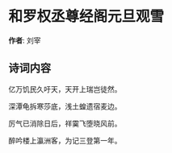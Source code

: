 # 和罗权丞尊经阁元旦观雪

**作者**: 刘宰

## 诗词内容

亿万饥民久吁天，天开上瑞岂徒然。

深潭龟拆寒莎底，浅土蝗遗宿麦边。

厉气已消除日后，祥霙飞堕晓风前。

醉吟楼上瀛洲客，为记三登第一年。


